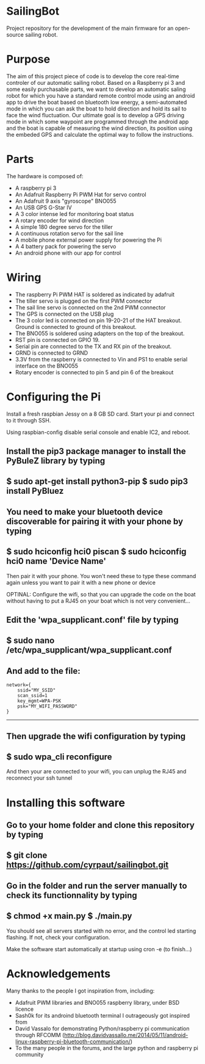# SailingBot

Project repository for the development of the main firmware for an open-source sailing robot.

# Purpose

The aim of this project piece of code is to develop the core real-time controler of our automatic sailing robot. Based on a Raspberry pi 3 and some easily purchasable parts, we want to develop an 
automatic saling robot for which you have a standard remote control mode using an android app to drive the boat based on bluetooth low energy, a semi-automated mode in which you can ask the boat
to hold direction and hold its sail to face the wind fluctuation. Our ultimate goal is to develop a GPS driving mode in which some waypoint are programmed through the android app and the boat is
capable of measuring the wind direction, its position using the embeded GPS and calculate the optimal way to follow the instructions.

# Parts

The hardware is composed of:
 - A raspberry pi 3
 - An Adafruit Raspberry Pi PWM Hat for servo control
 - An Adafruit 9 axis "gyroscope" BNO055
 - An USB GPS G-Star IV
 - A 3 color intense led for monitoring boat status
 - A rotary encoder for wind direction
 - A simple 180 degree servo for the tiller
 - A continuous rotation servo for the sail line
 - A mobile phone external power supply for powering the Pi
 - A 4 battery pack for powering the servo
 - An android phone with our app for control

# Wiring

 - The raspberry Pi PWM HAT is soldered as indicated by adafruit 
 - The tiller servo is plugged on the first PWM connector
 - The sail line servo is connected on the 2nd PWM connector
 - The GPS is connected on the USB plug
 - The 3 color led is connected on pin 19-20-21 of the HAT breakout. Ground is connected to ground of this breakout.
 - The BNO055 is soldered using adapters on the top of the breakout. 
  - RST pin is connected on GPIO 19. 
  - Serial pin are connected to the TX and RX pin of the breakout.
  - GRND is connected to GRND
  - 3.3V from the raspberry is connected to Vin and PS1 to enable serial interface on the BNO055
 - Rotary encoder is connected to pin 5 and pin 6 of the breakout

# Configuring the Pi

Install a fresh raspbian Jessy on a 8 GB SD card. Start your pi and connect to it through SSH.

Using raspbian-config disable serial console and enable IC2, and reboot.

Install the pip3 package manager to install the PyBuleZ library by typing
---
$ sudo apt-get install python3-pip
$ sudo pip3 install PyBluez
---

You need to make your bluetooth device discoverable for pairing it with your phone by typing
---
$ sudo hciconfig hci0 piscan
$ sudo hciconfig hci0 name 'Device Name'
---

Then pair it with your phone. You won't need these to type these command again unless you want to pair it with a new phone or device

OPTINAL: Configure the wifi, so that you can upgrade the code on the boat without having to put a RJ45 on your boat which is not very convenient...

Edit the 'wpa_supplicant.conf' file by typing
---
$ sudo nano /etc/wpa_supplicant/wpa_supplicant.conf
---

And add to the file:
---
	network={
		ssid="MY_SSID"
		scan_ssid=1
		key_mgmt=WPA-PSK
		psk="MY_WIFI_PASSWORD"
	}
---
Then upgrade the wifi configuration by typing
---
$ sudo wpa_cli reconfigure
---

And then your are connected to your wifi, you can unplug the RJ45 and reconnect your ssh tunnel

# Installing this software

Go to your home folder and clone this repository by typing
---
$ git clone https://github.com/cyrpaut/sailingbot.git
---

Go in the folder and run the server manually to check its functionnality by typing
---
$ chmod +x main.py
$ ./main.py
---

You should see all servers started with no error, and the control led starting flashing. If not, check your configuration.

Make the software start automatically at startup using cron -e (to finish...)

# Acknowledgements

Many thanks to the people I got inspiration from, including:

 - Adafruit PWM libraries and BNO055 raspberry library, under BSD licence
 - Sash0k for its androind bluetooth terminal I outrageously got inspired from
 - David Vassalo for demonstrating Python/raspberry pi communication through RFCOMM (http://blog.davidvassallo.me/2014/05/11/android-linux-raspberry-pi-bluetooth-communication/)
 - To the many people in the forums, and the large python and raspberry pi community



